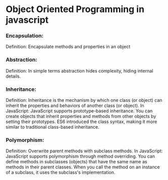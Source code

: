 # Object Oriented Programming in javascript

### Encapsulation:

Definition: Encapsulate methods and properties in an object

### Abstraction:

Definition: In simple terms abstraction hides complexity, hiding internal details. 

### Inheritance:

Definition: Inheritance is the mechanism by which one class (or object) can inherit the properties and behaviors of another class (or object).
In JavaScript: JavaScript supports prototype-based inheritance. You can create objects that inherit properties and methods from other objects by setting their prototypes. ES6 introduced the class syntax, making it more similar to traditional class-based inheritance.

### Polymorphism:

Definition: Overwrite parent methods with subclass methods.
In JavaScript: JavaScript supports polymorphism through method overriding. You can define methods in subclasses (objects) that have the same name as methods in their parent classes. When you call the method on an instance of a subclass, it uses the subclass's implementation.
